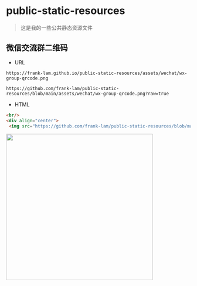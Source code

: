 # public-static-resources
> 这是我的一些公共静态资源文件



## 微信交流群二维码

- URL

```
https://frank-lam.github.io/public-static-resources/assets/wechat/wx-group-qrcode.png

https://github.com/frank-lam/public-static-resources/blob/main/assets/wechat/wx-group-qrcode.png?raw=true
```

- HTML

 ```html
<br/>
<div align="center">
  <img src="https://github.com/frank-lam/public-static-resources/blob/main/assets/wechat/wx-group-qrcode.png?raw=true" width="400px"/></div>
 ```



  <img src="https://cdn.jsdelivr.net/gh/frank-lam/public-static-resources@main/assets/wechat/wx-group-qrcode.png" width="400px"/></div>
